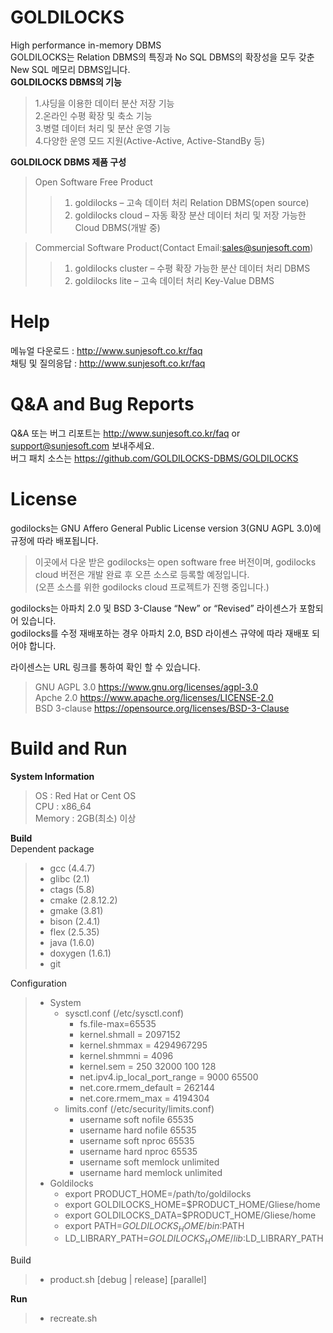 # GOLDILOCKS 
High performance in-memory DBMS<br>
GOLDILOCKS는 Relation DBMS의 특징과 No SQL DBMS의 확장성을 모두 갖춘 New SQL 메모리 DBMS입니다. <br>
<b>GOLDILOCKS DBMS의 기능</b>
>1.샤딩을 이용한 데이터 분산 저장 기능<br>
>2.온라인 수평 확장 및 축소 기능<br>
>3.병렬 데이터 처리 및 분산 운영 기능<br>
>4.다양한 운영 모드 지원(Active-Active, Active-StandBy 등)<br>

<b>GOLDILOCK DBMS 제품 구성</b>
>Open Software Free Product<br>
>>1. goldilocks – 고속 데이터 처리 Relation DBMS(open source)<br>
>>2. goldilocks cloud – 자동 확장 분산 데이터 처리 및 저장 가능한 Cloud DBMS(개발 중)<br>

>Commercial Software Product(Contact Email:sales@sunjesoft.com)
>>1. goldilocks cluster – 수평 확장 가능한 분산 데이터 처리 DBMS<br>
>>2. goldilocks lite – 고속 데이터 처리 Key-Value DBMS<br>


# Help
메뉴얼 다운로드 : http://www.sunjesoft.co.kr/faq <br>
채팅 및 질의응답 : http://www.sunjesoft.co.kr/faq <br>

# Q&A and Bug Reports
Q&A 또는 버그 리포트는 <http://www.sunjesoft.co.kr/faq> or support@sunjesoft.com 보내주세요.<br>
버그 패치 소스는 https://github.com/GOLDILOCKS-DBMS/GOLDILOCKS <br>

# License
godilocks는 GNU Affero General Public License version 3(GNU AGPL 3.0)에 규정에 따라 배포됩니다.<br>
>이곳에서 다운 받은 godilocks는 open software free 버전이며, godilocks cloud 버전은 개발 완료 후 오픈 소스로 등록할 예정입니다. <br>
>(오픈 소스를 위한 godilocks cloud 프로젝트가 진행 중입니다.)<br>

godilocks는 아파치 2.0 및 BSD 3-Clause “New” or “Revised” 라이센스가 포함되어 있습니다. <br>
godilocks를 수정 재배포하는 경우 아파치 2.0, BSD 라이센스 규약에 따라 재배포 되어야 합니다.<br>

라이센스는 URL 링크를 통하여 확인 할 수 있습니다.<br>
> GNU AGPL 3.0   <https://www.gnu.org/licenses/agpl-3.0><br>
> Apche 2.0      <https://www.apache.org/licenses/LICENSE-2.0><br>
> BSD 3-clause   <https://opensource.org/licenses/BSD-3-Clause><br>

# Build and Run
<b>System Information</b><br>
>OS  : Red Hat or Cent OS<br>
>CPU : x86_64<br>
>Memory : 2GB(최소) 이상<br>
>
<b>Build</b><br>
Dependent package<br>
>* gcc (4.4.7)
>* glibc (2.1)
>* ctags (5.8)
>* cmake (2.8.12.2)
>* gmake (3.81)
>* bison (2.4.1)
>* flex (2.5.35)
>* java (1.6.0)
>* doxygen (1.6.1)
>* git
>
Configuration<br>
>* System
>   * sysctl.conf (/etc/sysctl.conf)
>     * fs.file-max=65535
>     * kernel.shmall = 2097152
>     * kernel.shmmax = 4294967295
>     * kernel.shmmni = 4096
>     * kernel.sem = 250 32000 100 128
>     * net.ipv4.ip_local_port_range = 9000 65500
>     * net.core.rmem_default = 262144
>     * net.core.rmem_max = 4194304
>   * limits.conf (/etc/security/limits.conf)
>     * username soft nofile 65535
>     * username hard nofile 65535
>     * username soft nproc 65535
>     * username hard nproc 65535
>     * username soft memlock unlimited
>     * username hard memlock unlimited
>* Goldilocks
>   * export PRODUCT_HOME=/path/to/goldilocks
>   * export GOLDILOCKS_HOME=$PRODUCT_HOME/Gliese/home
>   * export GOLDILOCKS_DATA=$PRODUCT_HOME/Gliese/home
>   * export PATH=$GOLDILOCKS_HOME/bin:$PATH
>   * LD_LIBRARY_PATH=$GOLDILOCKS_HOME/lib:$LD_LIBRARY_PATH
>
Build<br>
>* product.sh [debug | release] [parallel]
>
<b>Run</b><br>
>* recreate.sh



